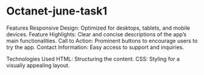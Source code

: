 # Octanet-june-task1

Features
Responsive Design: Optimized for desktops, tablets, and mobile devices.
Feature Highlights: Clear and concise descriptions of the app’s main functionalities.
Call to Action: Prominent buttons to encourage users to try the app.
Contact Information: Easy access to support and inquiries.


Technologies Used
HTML: Structuring the content.
CSS: Styling for a visually appealing layout.
